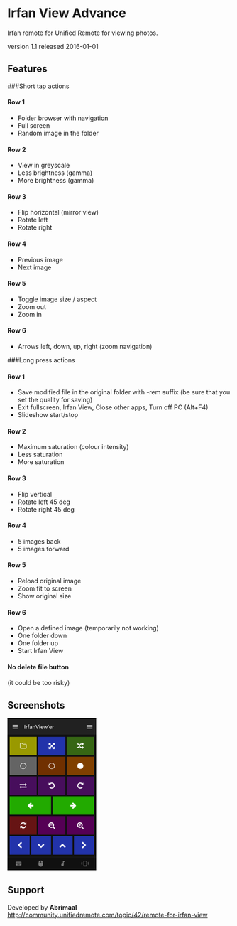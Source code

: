 # Irfan View Advance
Irfan remote for Unified Remote for viewing photos.

version 1.1
released 2016-01-01

## Features 

###Short tap actions
#### Row 1
- Folder browser with navigation
- Full screen
- Random image in the folder

#### Row 2
- View in greyscale
- Less brightness (gamma)
- More brightness (gamma)

#### Row 3
- Flip horizontal (mirror view)
- Rotate left
- Rotate right

#### Row 4
- Previous image
- Next image

#### Row 5
- Toggle image size / aspect
- Zoom out 
- Zoom in

#### Row 6
- Arrows left, down, up, right (zoom navigation)

###Long press actions
#### Row 1
- Save modified file in the original folder with -rem suffix (be sure that you set the quality for saving)
- Exit fullscreen, Irfan View, Close other apps, Turn off PC (Alt+F4)
- Slideshow start/stop

#### Row 2
- Maximum saturation (colour intensity)
- Less saturation
- More saturation

#### Row 3
- Flip vertical
- Rotate left 45 deg
- Rotate right 45 deg

#### Row 4
- 5 images back
- 5 images forward

#### Row 5
- Reload original image
- Zoom fit to screen
- Show original size

#### Row 6
- Open a defined image (temporarily not working)
- One folder down
- One folder up
- Start Irfan View



#### No delete file button
(it could be too risky)

## Screenshots
<img src="screen.png" width="200" alt="Remote in full colour" />

## Support
Developed by **Abrimaal**  
http://community.unifiedremote.com/topic/42/remote-for-irfan-view
